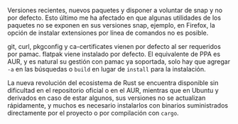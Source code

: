 Versiones recientes, nuevos paquetes y disponer a voluntar de snap y no por
defecto. Esto último me ha afectado en que algunas utilidades de los paquetes no
se exponen en sus versiones snap, ejemplo, en Firefox, la opción de instalar
extensiones por línea de comandos no es posible.

git, curl, pkgconfig y ca-certificates vienen por defecto al ser requeridos por
pamac. flatpak viene instalado por defecto. El equivalente de PPA es AUR, y es
natural su gestión con pamac ya soportada, solo hay que agregar `-a` en las
búsquedas o `build` en lugar de `install` para la instalación.

La nueva revolución del ecosistema de Rust se encuentra disponible sin
dificultad en el repositorio oficial o en el AUR, mientras que en Ubuntu y
derivados en caso de estar algunos, sus versiones no se actualizan rápidamente,
y muchos es necesario instalarlos con binarios suministrados directamente por el
proyecto o por compilación con `cargo`.
